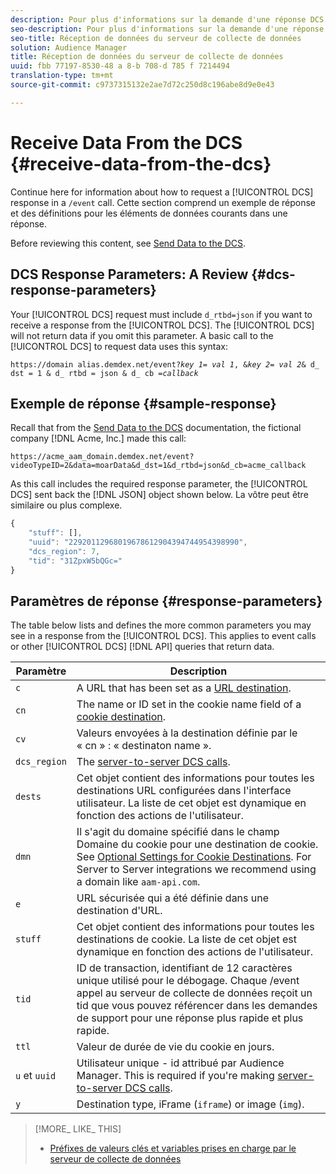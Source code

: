 ```yaml
---
description: Pour plus d'informations sur la demande d'une réponse DCS dans un appel /event, procédez comme suit. Cette section comprend un exemple de réponse et des définitions pour les éléments de données courants dans une réponse.
seo-description: Pour plus d'informations sur la demande d'une réponse DCS dans un appel /event, procédez comme suit. Cette section comprend un exemple de réponse et des définitions pour les éléments de données courants dans une réponse.
seo-title: Réception de données du serveur de collecte de données
solution: Audience Manager
title: Réception de données du serveur de collecte de données
uuid: fbb 77197-8530-48 a 8-b 708-d 785 f 7214494
translation-type: tm+mt
source-git-commit: c9737315132e2ae7d72c250d8c196abe8d9e0e43

---
```



# Receive Data From the DCS {#receive-data-from-the-dcs}

Continue here for information about how to request a [!UICONTROL DCS] response in a `/event` call. Cette section comprend un exemple de réponse et des définitions pour les éléments de données courants dans une réponse.

Before reviewing this content, see [Send Data to the DCS](../../../api/dcs-intro/dcs-event-calls/dcs-url-send.md).

## DCS Response Parameters: A Review {#dcs-response-parameters}

Your [!UICONTROL DCS] request must include `d_rtbd=json` if you want to receive a response from the [!UICONTROL DCS]. The [!UICONTROL DCS] will not return data if you omit this parameter. A basic call to the [!UICONTROL DCS] to request data uses this syntax:

<pre><code>https://domain alias.demdex.net/event<i></i>?<i>key 1</i>= <i>val 1</i>, &amp;<i>key 2</i>= <i>val 2</i>&amp; d_ dst = 1 &amp; d_ rtbd = json &amp; d_ cb =<i>callback</i></code>
</pre>

## Exemple de réponse {#sample-response}

Recall that from the [Send Data to the DCS](../../../api/dcs-intro/dcs-event-calls/dcs-url-send.md) documentation, the fictional company [!DNL Acme, Inc.] made this call:

`https://acme_aam_domain.demdex.net/event?videoTypeID=2&data=moarData&d_dst=1&d_rtbd=json&d_cb=acme_callback`

As this call includes the required response parameter, the [!UICONTROL DCS] sent back the [!DNL JSON] object shown below. La vôtre peut être similaire ou plus complexe.

```js
{
    "stuff": [],
    "uuid": "22920112968019678612904394744954398990",
    "dcs_region": 7,
    "tid": "31ZpxW5bQGc="
}
```

## Paramètres de réponse {#response-parameters}

The table below lists and defines the more common parameters you may see in a response from the [!UICONTROL DCS]. This applies to event calls or other [!UICONTROL DCS] [!DNL API] queries that return data.

| Paramètre | Description |
|--- |--- |
| `c` | A URL that has been set as a [URL destination](../../../features/destinations/manage-destinations.md#configure-url-destination). |
| `cn` | The name or ID set in the cookie name field of a [cookie destination](../../../features/destinations/manage-destinations.md#create-cookie-destination). |
| `cv` | Valeurs envoyées à la destination définie par le « cn » : « destinaton name ». |
| `dcs_region` | The [server-to-server DCS calls](../../../api/dcs-intro/dcs-api-reference/dcs-regions.md). |
| `dests` | Cet objet contient des informations pour toutes les destinations URL configurées dans l&#39;interface utilisateur. La liste de cet objet est dynamique en fonction des actions de l&#39;utilisateur. |
| `dmn` | Il s&#39;agit du domaine spécifié dans le champ Domaine du cookie pour une destination de cookie. See [Optional Settings for Cookie Destinations](../../../features/destinations/manage-destinations.md#optional-settings-cookies).  For  Server to Server integrations we recommend using a domain like `aam-api.com`. |
| `e` | URL sécurisée qui a été définie dans une destination d&#39;URL. |
| `stuff` | Cet objet contient des informations pour toutes les destinations de cookie. La liste de cet objet est dynamique en fonction des actions de l&#39;utilisateur. |
| `tid` | ID de transaction, identifiant de 12 caractères unique utilisé pour le débogage. Chaque /event appel au serveur de collecte de données reçoit un tid que vous pouvez référencer dans les demandes de support pour une réponse plus rapide et plus rapide. |
| `ttl` | Valeur de durée de vie du cookie en jours. |
| `u` et `uuid` | Utilisateur unique - id attribué par Audience Manager. This is required if you&#39;re making [server-to-server DCS calls](../../../api/dcs-intro/dcs-s2s/dcs-s2s-calls.md). |
| `y` | Destination type,  iFrame (`iframe`) or image (`img`). |

>[!MORE_ LIKE_ THIS]
>
>* [Préfixes de valeurs clés et variables prises en charge par le serveur de collecte de données](../../../api/dcs-intro/dcs-api-reference/dcs-keys.md)

